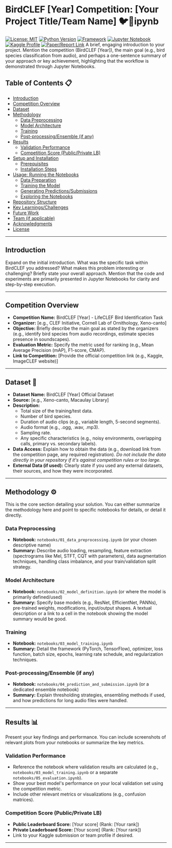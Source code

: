 # BirdCLEF [Year] Competition: [Your Project Title/Team Name] 🐦🎵ipynb

[![License: MIT](https://img.shields.io/badge/License-MIT-yellow.svg)](https://opensource.org/licenses/MIT)
[![Python Version](https://img.shields.io/badge/python-3.x-blue.svg)](https://www.python.org/)
[![Framework](https://img.shields.io/badge/Framework-PyTorch/TensorFlow/etc.-orange.svg)](https://pytorch.org/) [![Jupyter Notebook](https://img.shields.io/badge/Jupyter-Notebook-orange)](https://jupyter.org/)
[![Kaggle Profile](https://img.shields.io/badge/Kaggle--Profile-YourUsername-blue)](https://www.kaggle.com/YourUsername) [![Paper/Report Link](https://img.shields.io/badge/Paper-Link-green)](YOUR_PAPER_OR_REPORT_LINK) A brief, engaging introduction to your project. Mention the competition (BirdCLEF [Year]), the main goal (e.g., bird species classification from audio), and perhaps a one-sentence summary of your approach or key achievement, highlighting that the workflow is demonstrated through Jupyter Notebooks.

## Table of Contents 📋

* [Introduction](#introduction)
* [Competition Overview](#competition-overview)
* [Dataset](#dataset-💾)
* [Methodology](#methodology-⚙️)
    * [Data Preprocessing](#data-preprocessing)
    * [Model Architecture](#model-architecture)
    * [Training](#training)
    * [Post-processing/Ensemble (if any)](#post-processingensemble-if-any)
* [Results](#results-📊)
    * [Validation Performance](#validation-performance)
    * [Competition Score (Public/Private LB)](#competition-score-publicprivate-lb)
* [Setup and Installation](#setup-and-installation-🛠️)
    * [Prerequisites](#prerequisites)
    * [Installation Steps](#installation-steps)
* [Usage: Running the Notebooks](#usage-running-the-notebooks-🚀)
    * [Data Preparation](#data-preparation-1)
    * [Training the Model](#training-the-model-1)
    * [Generating Predictions/Submissions](#generating-predictionssubmissions-1)
    * [Exploring the Notebooks](#exploring-the-notebooks)
* [Repository Structure](#repository-structure-📂)
* [Key Learnings/Challenges](#key-learningschallenges-💡)
* [Future Work](#future-work-🔮)
* [Team (if applicable)](#team-if-applicable-👥)
* [Acknowledgments](#acknowledgments-🙏)
* [License](#license-📜)

---

## Introduction

Expand on the initial introduction. What was the specific task within BirdCLEF you addressed? What makes this problem interesting or challenging? Briefly state your overall approach. Mention that the code and experiments are primarily presented in Jupyter Notebooks for clarity and step-by-step execution.

---

## Competition Overview

* **Competition Name:** BirdCLEF [Year] - LifeCLEF Bird Identification Task
* **Organizer:** [e.g., CLEF Initiative, Cornell Lab of Ornithology, Xeno-canto]
* **Objective:** Briefly describe the main goal as stated by the organizers (e.g., identify bird species from audio recordings, estimate species presence in soundscapes).
* **Evaluation Metric:** Specify the metric used for ranking (e.g., Mean Average Precision (mAP), F1-score, CMAP).
* **Link to Competition:** [Provide the official competition link (e.g., Kaggle, ImageCLEF website)]

---

## Dataset 💾

* **Dataset Name:** BirdCLEF [Year] Official Dataset
* **Source:** [e.g., Xeno-canto, Macaulay Library]
* **Description:**
    * Total size of the training/test data.
    * Number of bird species.
    * Duration of audio clips (e.g., variable length, 5-second segments).
    * Audio format (e.g., .ogg, .wav, .mp3).
    * Sampling rate.
    * Any specific characteristics (e.g., noisy environments, overlapping calls, primary vs. secondary labels).
* **Data Access:** Explain how to obtain the data (e.g., download link from the competition page, any required registration). *Do not include the data directly in your repository if it's against competition rules or too large.*
* **External Data (if used):** Clearly state if you used any external datasets, their sources, and how they were incorporated.

---

## Methodology ⚙️

This is the core section detailing your solution. You can either summarize the methodology here and point to specific notebooks for details, or detail it directly.

### Data Preprocessing

* **Notebook:** `notebooks/01_data_preprocessing.ipynb` (or your chosen descriptive name)
* **Summary:** Describe audio loading, resampling, feature extraction (spectrograms like Mel, STFT, CQT with parameters), data augmentation techniques, handling class imbalance, and your train/validation split strategy.

### Model Architecture

* **Notebook:** `notebooks/02_model_definition.ipynb` (or where the model is primarily defined/used)
* **Summary:** Specify base models (e.g., ResNet, EfficientNet, PANNs), pre-trained weights, modifications, input/output shapes. A textual description or a link to a cell in the notebook showing the model summary would be good.

### Training

* **Notebook:** `notebooks/03_model_training.ipynb`
* **Summary:** Detail the framework (PyTorch, TensorFlow), optimizer, loss function, batch size, epochs, learning rate schedule, and regularization techniques.

### Post-processing/Ensemble (if any)

* **Notebook:** `notebooks/04_prediction_and_submission.ipynb` (or a dedicated ensemble notebook)
* **Summary:** Explain thresholding strategies, ensembling methods if used, and how predictions for long audio files were handled.

---

## Results 📊

Present your key findings and performance. You can include screenshots of relevant plots from your notebooks or summarize the key metrics.

### Validation Performance

* Reference the notebook where validation results are calculated (e.g., `notebooks/03_model_training.ipynb` or a separate `notebooks/05_evaluation.ipynb`).
* Show your best model's performance on your local validation set using the competition metric.
* Include other relevant metrics or visualizations (e.g., confusion matrices).

### Competition Score (Public/Private LB)

* **Public Leaderboard Score:** [Your score] (Rank: [Your rank])
* **Private Leaderboard Score:** [Your score] (Rank: [Your rank])
* Link to your Kaggle submission or team profile if desired.

---
